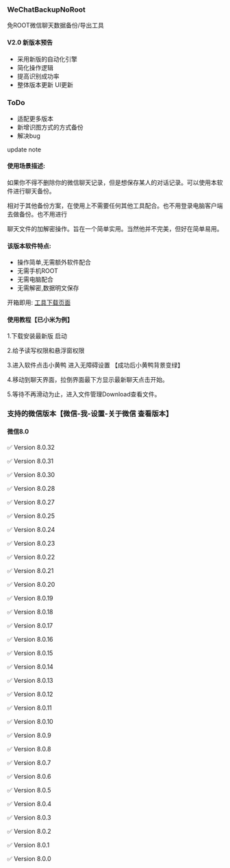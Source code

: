 ### WeChatBackupNoRoot 

免ROOT微信聊天数据备份/导出工具

#### V2.0 新版本预告

- 采用新版的自动化引擎
- 简化操作逻辑
- 提高识别成功率
- 整体版本更新 UI更新

### ToDo

- 适配更多版本
- 新增识图方式的方式备份
- 解决bug

update note

#### 使用场景描述:

如果你不得不删除你的微信聊天记录，但是想保存某人的对话记录。可以使用本软件进行聊天备份。

相对于其他备份方案，在使用上不需要任何其他工具配合。也不用登录电脑客户端去做备份。也不用进行

聊天文件的加解密操作。旨在一个简单实用。当然他并不完美，但好在简单易用。


#### 该版本软件特点:

- 操作简单,无需额外软件配合
- 无需手机ROOT
- 无需电脑配合
- 无需解密,数据明文保存

开箱即用: [工具下载页面](https://github.com/Eeeextend/WechatBackupNoRoot/releases)

#### 使用教程【已小米为例】

1.下载安装最新版 启动

2.给予读写权限和悬浮窗权限

3.进入软件点击小黄鸭 进入无障碍设置 【成功后小黄鸭背景变绿】

4.移动到聊天界面，拉倒界面最下方显示最新聊天点击开始。

5.等待不再滑动为止，进入文件管理Download查看文件。

### 支持的微信版本【微信-我-设置-关于微信 查看版本】


#### 微信8.0

:white_check_mark: Version 8.0.32 

:white_check_mark: Version 8.0.31 

:white_check_mark: Version 8.0.30 

:white_check_mark: Version 8.0.28 

:white_check_mark: Version 8.0.27

:white_check_mark: Version 8.0.25 

:white_check_mark: Version 8.0.24 

:white_check_mark: Version 8.0.23 

:white_check_mark: Version 8.0.22 

:white_check_mark: Version 8.0.21 

:white_check_mark: Version 8.0.20 

:white_check_mark: Version 8.0.19 

:white_check_mark: Version 8.0.18 

:white_check_mark: Version 8.0.17 

:white_check_mark: Version 8.0.16

:white_check_mark: Version 8.0.15 

:white_check_mark: Version 8.0.14 

:white_check_mark: Version 8.0.13 

:white_check_mark: Version 8.0.12 

:white_check_mark: Version 8.0.11

:white_check_mark: Version 8.0.10 

:white_check_mark: Version 8.0.9 

:white_check_mark: Version 8.0.8 

:white_check_mark: Version 8.0.7 

:white_check_mark: Version 8.0.6

:white_check_mark: Version 8.0.5 

:white_check_mark: Version 8.0.4 

:white_check_mark: Version 8.0.3 

:white_check_mark: Version 8.0.2 

:white_check_mark: Version 8.0.1

:white_check_mark: Version 8.0.0


